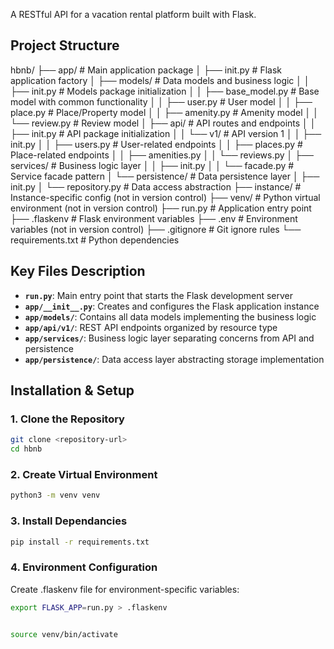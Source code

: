 A RESTful API for a vacation rental platform built with Flask.

## Project Structure
hbnb/
├── app/ # Main application package
│ ├── init.py # Flask application factory
│ ├── models/ # Data models and business logic
│ │ ├── init.py # Models package initialization
│ │ ├── base_model.py # Base model with common functionality
│ │ ├── user.py # User model
│ │ ├── place.py # Place/Property model
│ │ ├── amenity.py # Amenity model
│ │ └── review.py # Review model
│ ├── api/ # API routes and endpoints
│ │ ├── init.py # API package initialization
│ │ └── v1/ # API version 1
│ │ ├── init.py
│ │ ├── users.py # User-related endpoints
│ │ ├── places.py # Place-related endpoints
│ │ ├── amenities.py
│ │ └── reviews.py
│ ├── services/ # Business logic layer
│ │ ├── init.py
│ │ └── facade.py # Service facade pattern
│ └── persistence/ # Data persistence layer
│ ├── init.py
│ └── repository.py # Data access abstraction
├── instance/ # Instance-specific config (not in version control)
├── venv/ # Python virtual environment (not in version control)
├── run.py # Application entry point
├── .flaskenv # Flask environment variables
├── .env # Environment variables (not in version control)
├── .gitignore # Git ignore rules
└── requirements.txt # Python dependencies


## Key Files Description

- **`run.py`**: Main entry point that starts the Flask development server
- **`app/__init__.py`**: Creates and configures the Flask application instance
- **`app/models/`**: Contains all data models implementing the business logic
- **`app/api/v1/`**: REST API endpoints organized by resource type
- **`app/services/`**: Business logic layer separating concerns from API and persistence
- **`app/persistence/`**: Data access layer abstracting storage implementation

## Installation & Setup

### 1. Clone the Repository
```bash
git clone <repository-url>
cd hbnb
```
### 2. Create Virtual Environment
```bash
python3 -m venv venv
```
### 3. Install Dependancies
```bash
pip install -r requirements.txt
```
### 4. Environment Configuration
Create .flaskenv file for environment-specific variables:
```bash
export FLASK_APP=run.py > .flaskenv


source venv/bin/activate
```
